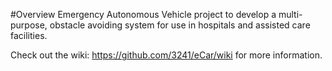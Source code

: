 #Overview
Emergency Autonomous Vehicle project to develop a multi-purpose, obstacle 
avoiding system for use in hospitals and assisted care facilities.

Check out the wiki: https://github.com/3241/eCar/wiki for more information.

